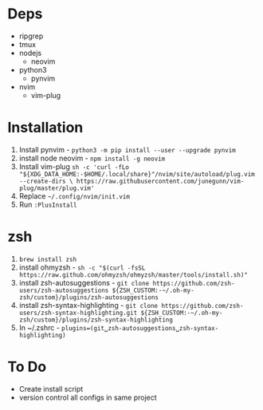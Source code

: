# Deps
* ripgrep
* tmux
* nodejs
    * neovim 
* python3
    * pynvim
* nvim
    * vim-plug

# Installation
1. Install pynvim - `python3 -m pip install --user --upgrade pynvim`
2. install node neovim - `npm install -g neovim`
3. Install vim-plug `sh -c 'curl -fLo "${XDG_DATA_HOME:-$HOME/.local/share}"/nvim/site/autoload/plug.vim --create-dirs \
       https://raw.githubusercontent.com/junegunn/vim-plug/master/plug.vim'`
4. Replace `~/.config/nvim/init.vim`
5. Run `:PlusInstall`

# zsh
1. `brew install zsh`
2. install ohmyzsh - `sh -c "$(curl -fsSL https://raw.github.com/ohmyzsh/ohmyzsh/master/tools/install.sh)"` 
3. install zsh-autosuggestions - `git clone https://github.com/zsh-users/zsh-autosuggestions ${ZSH_CUSTOM:-~/.oh-my-zsh/custom}/plugins/zsh-autosuggestions`
4. install zsh-syntax-highlighting - `git clone https://github.com/zsh-users/zsh-syntax-highlighting.git ${ZSH_CUSTOM:-~/.oh-my-zsh/custom}/plugins/zsh-syntax-highlighting`
5. In ~/.zshrc - `plugins=(git␣zsh-autosuggestions␣zsh-syntax-highlighting)`

# To Do
* Create install script
* version control all configs in same project
